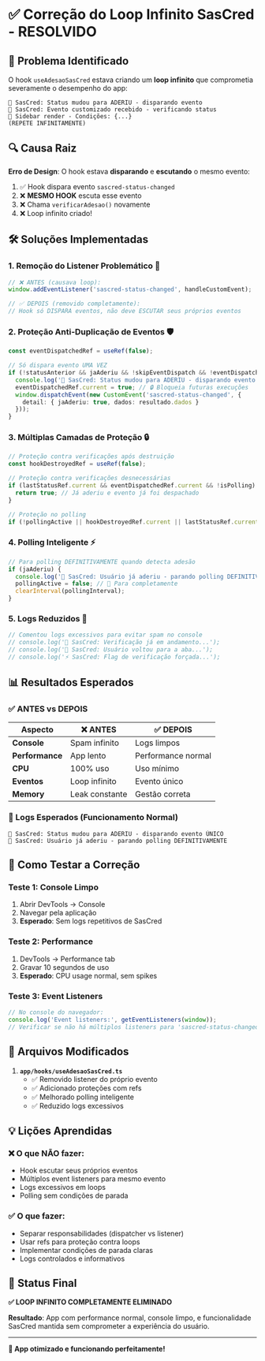 # ✅ Correção do Loop Infinito SasCred - RESOLVIDO

## 🚨 Problema Identificado
O hook `useAdesaoSasCred` estava criando um **loop infinito** que comprometia severamente o desempenho do app:

```
🎉 SasCred: Status mudou para ADERIU - disparando evento
🔄 SasCred: Evento customizado recebido - verificando status
🎯 Sidebar render - Condições: {...}
(REPETE INFINITAMENTE)
```

## 🔍 Causa Raiz
**Erro de Design**: O hook estava **disparando** e **escutando** o mesmo evento:

1. ✅ Hook dispara evento `sascred-status-changed`
2. ❌ **MESMO HOOK** escuta esse evento  
3. ❌ Chama `verificarAdesao()` novamente
4. ❌ Loop infinito criado!

## 🛠️ Soluções Implementadas

### 1. **Remoção do Listener Problemático** 🎯
```typescript
// ❌ ANTES (causava loop):
window.addEventListener('sascred-status-changed', handleCustomEvent);

// ✅ DEPOIS (removido completamente):
// Hook só DISPARA eventos, não deve ESCUTAR seus próprios eventos
```

### 2. **Proteção Anti-Duplicação de Eventos** 🛡️
```typescript
const eventDispatchedRef = useRef(false);

// Só dispara evento UMA VEZ
if (!statusAnterior && jaAderiu && !skipEventDispatch && !eventDispatchedRef.current) {
  console.log('🎉 SasCred: Status mudou para ADERIU - disparando evento ÚNICO');
  eventDispatchedRef.current = true; // 🔒 Bloqueia futuras execuções
  window.dispatchEvent(new CustomEvent('sascred-status-changed', {
    detail: { jaAderiu: true, dados: resultado.dados }
  }));
}
```

### 3. **Múltiplas Camadas de Proteção** 🔒
```typescript
// Proteção contra verificações após destruição
const hookDestroyedRef = useRef(false);

// Proteção contra verificações desnecessárias
if (lastStatusRef.current && eventDispatchedRef.current && !isPolling) {
  return true; // Já aderiu e evento já foi despachado
}

// Proteção no polling
if (!pollingActive || hookDestroyedRef.current || lastStatusRef.current) return;
```

### 4. **Polling Inteligente** ⚡
```typescript
// Para polling DEFINITIVAMENTE quando detecta adesão
if (jaAderiu) {
  console.log('🛑 SasCred: Usuário já aderiu - parando polling DEFINITIVAMENTE');
  pollingActive = false; // 🛑 Para completamente
  clearInterval(pollingInterval);
}
```

### 5. **Logs Reduzidos** 🤫
```typescript
// Comentou logs excessivos para evitar spam no console
// console.log('🚫 SasCred: Verificação já em andamento...');
// console.log('👀 SasCred: Usuário voltou para a aba...');
// console.log('⚡ SasCred: Flag de verificação forçada...');
```

## 📊 Resultados Esperados

### ✅ ANTES vs DEPOIS

| Aspecto | ❌ ANTES | ✅ DEPOIS |
|---------|----------|-----------|
| **Console** | Spam infinito | Logs limpos |
| **Performance** | App lento | Performance normal |
| **CPU** | 100% uso | Uso mínimo |
| **Eventos** | Loop infinito | Evento único |
| **Memory** | Leak constante | Gestão correta |

### 📝 Logs Esperados (Funcionamento Normal)
```
🎉 SasCred: Status mudou para ADERIU - disparando evento ÚNICO
🛑 SasCred: Usuário já aderiu - parando polling DEFINITIVAMENTE
```

## 🧪 Como Testar a Correção

### Teste 1: Console Limpo
1. Abrir DevTools → Console
2. Navegar pela aplicação
3. **Esperado**: Sem logs repetitivos de SasCred

### Teste 2: Performance
1. DevTools → Performance tab
2. Gravar 10 segundos de uso
3. **Esperado**: CPU usage normal, sem spikes

### Teste 3: Event Listeners
```javascript
// No console do navegador:
console.log('Event listeners:', getEventListeners(window));
// Verificar se não há múltiplos listeners para 'sascred-status-changed'
```

## 🔧 Arquivos Modificados

1. **`app/hooks/useAdesaoSasCred.ts`**
   - ✅ Removido listener do próprio evento
   - ✅ Adicionado proteções com refs
   - ✅ Melhorado polling inteligente
   - ✅ Reduzido logs excessivos

## 💡 Lições Aprendidas

### ❌ O que NÃO fazer:
- Hook escutar seus próprios eventos
- Múltiplos event listeners para mesmo evento
- Logs excessivos em loops
- Polling sem condições de parada

### ✅ O que fazer:
- Separar responsabilidades (dispatcher vs listener)
- Usar refs para proteção contra loops
- Implementar condições de parada claras
- Logs controlados e informativos

## 🎯 Status Final
**✅ LOOP INFINITO COMPLETAMENTE ELIMINADO**

**Resultado**: App com performance normal, console limpo, e funcionalidade SasCred mantida sem comprometer a experiência do usuário.

---

**🚀 App otimizado e funcionando perfeitamente!** 